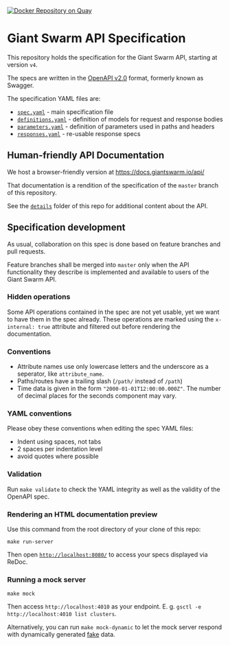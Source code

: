 [![Docker Repository on Quay](https://quay.io/repository/giantswarm/api-spec/status "Docker Repository on Quay")](https://quay.io/repository/giantswarm/api-spec)

# Giant Swarm API Specification

This repository holds the specification for the Giant Swarm API, starting at version `v4`.

The specs are written in the [OpenAPI v2.0](https://github.com/OAI/OpenAPI-Specification/blob/master/versions/2.0.md) format, formerly known as Swagger.

The specification YAML files are:

- [`spec.yaml`](https://github.com/giantswarm/api-spec/blob/master/spec/spec.yaml) - main specification file
- [`definitions.yaml`](https://github.com/giantswarm/api-spec/blob/master/spec/definitions.yaml) - definition of models for request and response bodies
- [`parameters.yaml`](https://github.com/giantswarm/api-spec/blob/master/spec/parameters.yaml) - definition of parameters used in paths and headers
- [`responses.yaml`](https://github.com/giantswarm/api-spec/blob/master/spec/responses.yaml) - re-usable response specs


## Human-friendly API Documentation

We host a browser-friendly version at https://docs.giantswarm.io/api/

That documentation is a rendition of the specification of the `master` branch of this repository.

See the [`details`](https://github.com/giantswarm/api-spec/tree/master/details) folder of this repo for additional content about the API.

## Specification development

As usual, collaboration on this spec is done based on feature branches and pull requests.

Feature branches shall be merged into `master` only when the API functionality they describe is implemented and available to users of the Giant Swarm API.

### Hidden operations

Some API operations contained in the spec are not yet usable, yet we want to have them in the spec already. These operations are marked using the `x-internal: true` attribute and filtered out before rendering the documentation.

### Conventions

- Attribute names use only lowercase letters and the underscore as a seperator, like `attribute_name`.
- Paths/routes have a trailing slash (`/path/` instead of `/path`)
- Time data is given in the form `"2000-01-01T12:00:00.000Z"`. The number of decimal places for the seconds component may vary.

### YAML conventions

Please obey these conventions when editing the spec YAML files:

- Indent using spaces, not tabs
- 2 spaces per indentation level
- avoid quotes where possible

### Validation

Run `make validate` to check the YAML integrity as well as the validity of the OpenAPI spec.

### Rendering an HTML documentation preview

Use this command from the root directory of your clone of this repo:

```nohighlight
make run-server
```

Then open [`http://localhost:8080/`](http://localhost:8080/) to access your specs displayed via ReDoc.

### Running a mock server

```nohighlight
make mock
```

Then access `http://localhost:4010` as your endpoint. E. g. `gsctl -e http://localhost:4010 list clusters`.

Alternatively, you can run `make mock-dynamic` to let the mock server respond with dynamically generated [fake](https://github.com/json-schema-faker/json-schema-faker) data.

